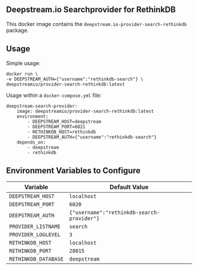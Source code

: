 Deepstream.io Searchprovider for RethinkDB
---

This docker image contains the `deepstream.io-provider-search-rethinkdb` package.

## Usage

Simple usage:

```
docker run \
-e DEEPSTREAM_AUTH={"username":"rethinkdb-search"} \
deepstreamio/provider-search-rethinkdb:latest
```
Usage within a `docker-compose.yml` file:

```
deepstream-search-provider:
    image: deepstreamio/provider-search-rethinkdb:latest
    environment:
        - DEEPSTREAM_HOST=deepstream
        - DEEPSTREAM_PORT=6021
        - RETHINKDB_HOST=rethinkdb
        - DEEPSTREAM_AUTH={"username":"rethinkdb-search"}
    depends_on:
        - deepstream
        - rethinkdb
```

## Environment Variables to Configure

| Variable | Default Value |
|---|---|
| `DEEPSTREAM_HOST` | `localhost` |
| `DEEPSTREAM_PORT` | `6020` |
| `DEEPSTREAM_AUTH` | `{"username":"rethinkdb-search-provider"}` |
| `PROVIDER_LISTNAME` | `search` |
| `PROVIDER_LOGLEVEL` | `3` |
| `RETHINKDB_HOST` | `localhost` |
| `RETHINKDB_PORT` | `28015` |
| `RETHINKDB_DATABASE` | `deepstream` |
